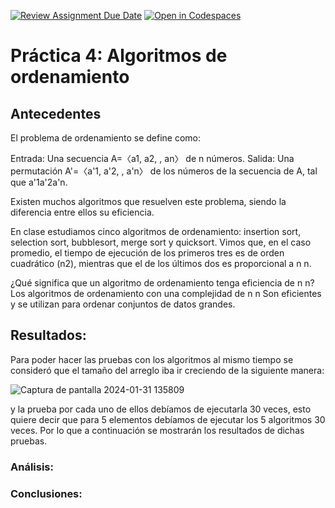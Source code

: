 [![Review Assignment Due Date](https://classroom.github.com/assets/deadline-readme-button-24ddc0f5d75046c5622901739e7c5dd533143b0c8e959d652212380cedb1ea36.svg)](https://classroom.github.com/a/ke8zCzPd)
[![Open in Codespaces](https://classroom.github.com/assets/launch-codespace-7f7980b617ed060a017424585567c406b6ee15c891e84e1186181d67ecf80aa0.svg)](https://classroom.github.com/open-in-codespaces?assignment_repo_id=13587245)
# Práctica 4: Algoritmos de ordenamiento

## Antecedentes


El problema de ordenamiento se define como:



Entrada: Una secuencia A=〈a1, a2, , an〉 de n números.
Salida: Una permutación A'=〈a'1, a'2, , a'n〉 de los números de la secuencia de A, tal que a'1a'2a'n.



Existen muchos algoritmos que resuelven este problema, siendo la diferencia entre ellos su eficiencia.



En clase estudiamos cinco algoritmos de ordenamiento: insertion sort, selection sort, bubblesort, merge sort y quicksort. Vimos que, en el caso promedio, el tiempo de ejecución de los primeros tres es de orden cuadrático (n2), mientras que el de los últimos dos es proporcional a n n.



¿Qué significa que un algoritmo de ordenamiento tenga eficiencia de n n?
Los algoritmos de ordenamiento con una complejidad de n n Son eficientes y se utilizan para ordenar conjuntos de datos grandes.


## Resultados:


Para poder hacer las pruebas con los algoritmos al mismo tiempo se consideró que el tamaño del arreglo iba ir creciendo de la siguiente manera: 


![Captura de pantalla 2024-01-31 135809](https://github.com/AGN-Teaching/practica-4-algoritmos-de-ordenamiento-UrielCM1617/assets/125332082/89e3b50b-f52f-4daf-a374-ebe81fae1b5d)


y la prueba por cada uno de ellos debíamos de ejecutarla 30 veces, esto quiere decir que para 5 elementos debíamos de ejecutar los 5 algoritmos 30 veces. Por lo que a continuación se mostrarán los resultados de dichas pruebas.

### Análisis:
### Conclusiones:
